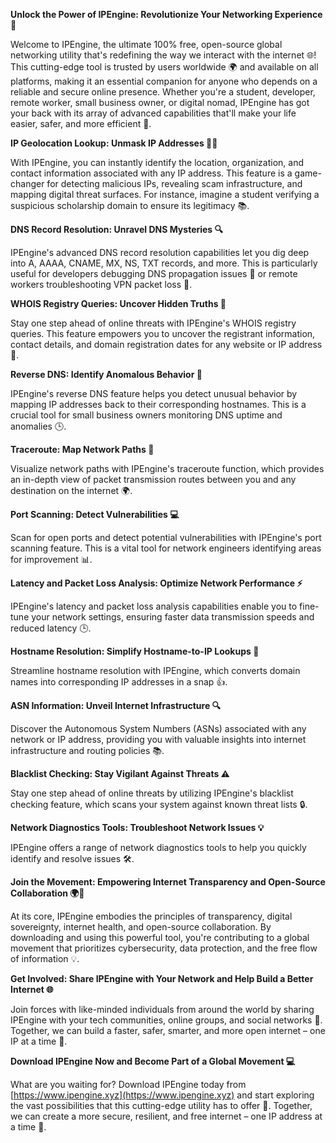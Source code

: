 **Unlock the Power of IPEngine: Revolutionize Your Networking Experience 🚀**

Welcome to IPEngine, the ultimate 100% free, open-source global networking utility that's redefining the way we interact with the internet 🌐! This cutting-edge tool is trusted by users worldwide 🌍 and available on all platforms, making it an essential companion for anyone who depends on a reliable and secure online presence. Whether you're a student, developer, remote worker, small business owner, or digital nomad, IPEngine has got your back with its array of advanced capabilities that'll make your life easier, safer, and more efficient 🔐.

**IP Geolocation Lookup: Unmask IP Addresses 🕵️‍♀️**

With IPEngine, you can instantly identify the location, organization, and contact information associated with any IP address. This feature is a game-changer for detecting malicious IPs, revealing scam infrastructure, and mapping digital threat surfaces. For instance, imagine a student verifying a suspicious scholarship domain to ensure its legitimacy 📚.

**DNS Record Resolution: Unravel DNS Mysteries 🔍**

IPEngine's advanced DNS record resolution capabilities let you dig deep into A, AAAA, CNAME, MX, NS, TXT records, and more. This is particularly useful for developers debugging DNS propagation issues 🤔 or remote workers troubleshooting VPN packet loss 👥.

**WHOIS Registry Queries: Uncover Hidden Truths 🔑**

Stay one step ahead of online threats with IPEngine's WHOIS registry queries. This feature empowers you to uncover the registrant information, contact details, and domain registration dates for any website or IP address 📆.

**Reverse DNS: Identify Anomalous Behavior 🚨**

IPEngine's reverse DNS feature helps you detect unusual behavior by mapping IP addresses back to their corresponding hostnames. This is a crucial tool for small business owners monitoring DNS uptime and anomalies 🕒.

**Traceroute: Map Network Paths 🔗**

Visualize network paths with IPEngine's traceroute function, which provides an in-depth view of packet transmission routes between you and any destination on the internet 🌍.

**Port Scanning: Detect Vulnerabilities 💻**

Scan for open ports and detect potential vulnerabilities with IPEngine's port scanning feature. This is a vital tool for network engineers identifying areas for improvement 📊.

**Latency and Packet Loss Analysis: Optimize Network Performance ⚡️**

IPEngine's latency and packet loss analysis capabilities enable you to fine-tune your network settings, ensuring faster data transmission speeds and reduced latency 🕒.

**Hostname Resolution: Simplify Hostname-to-IP Lookups 🔑**

Streamline hostname resolution with IPEngine, which converts domain names into corresponding IP addresses in a snap 👍.

**ASN Information: Unveil Internet Infrastructure 🔍**

Discover the Autonomous System Numbers (ASNs) associated with any network or IP address, providing you with valuable insights into internet infrastructure and routing policies 📚.

**Blacklist Checking: Stay Vigilant Against Threats ⚠️**

Stay one step ahead of online threats by utilizing IPEngine's blacklist checking feature, which scans your system against known threat lists 🔒.

**Network Diagnostics Tools: Troubleshoot Network Issues 💡**

IPEngine offers a range of network diagnostics tools to help you quickly identify and resolve issues 🛠️.

**Join the Movement: Empowering Internet Transparency and Open-Source Collaboration 🌍👥**

At its core, IPEngine embodies the principles of transparency, digital sovereignty, internet health, and open-source collaboration. By downloading and using this powerful tool, you're contributing to a global movement that prioritizes cybersecurity, data protection, and the free flow of information 💡.

**Get Involved: Share IPEngine with Your Network and Help Build a Better Internet 🌐**

Join forces with like-minded individuals from around the world by sharing IPEngine with your tech communities, online groups, and social networks 📢. Together, we can build a faster, safer, smarter, and more open internet – one IP at a time 🔗.

**Download IPEngine Now and Become Part of a Global Movement 💻**

What are you waiting for? Download IPEngine today from [https://www.ipengine.xyz](https://www.ipengine.xyz) and start exploring the vast possibilities that this cutting-edge utility has to offer 🚀. Together, we can create a more secure, resilient, and free internet – one IP address at a time 🔐.